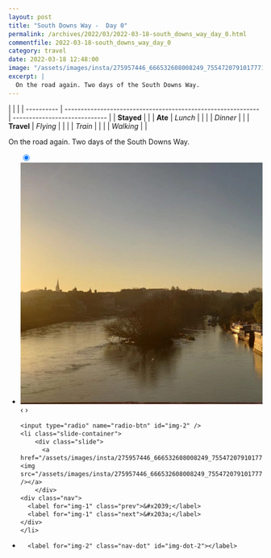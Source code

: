 ```yaml
---
layout: post
title: "South Downs Way -  Day 0"
permalink: /archives/2022/03/2022-03-18-south_downs_way_day_0.html
commentfile: 2022-03-18-south_downs_way_day_0
category: travel
date: 2022-03-18 12:48:00
image: "/assets/images/insta/275957446_666532608008249_7554720791017771335_n_17944645942860451.webp"
excerpt: |
  On the road again. Two days of the South Downs Way.
---
```


|            |                                                              |
| ---------- | ------------------------------------------------------------ | ----------------------------- |
| **Stayed** |  |
| **Ate**    | _Lunch_                                                      |          |
|            | _Dinner_                                                     |          |
| **Travel** | _Flying_                                                     |          |
|            | _Train_                                                      |          |
|            | _Walking_                                                    |          |


On the road again. Two days of the South Downs Way.


<ul class="slides">
    <input type="radio" name="radio-btn" id="img-1" checked="checked" />
    <li class="slide-container">
        <div class="slide">
          <a href="/assets/images/insta/275929342_655092539121781_2290068002470887369_n_17934549098014532.webp"><img src="/assets/images/insta/275929342_655092539121781_2290068002470887369_n_17934549098014532.webp" /></a>
        </div>
    <div class="nav">
      <label for="img-2" class="prev">&#x2039;</label>
      <label for="img-2" class="next">&#x203a;</label>
    </div>
    </li>
    
    <input type="radio" name="radio-btn" id="img-2" />
    <li class="slide-container">
        <div class="slide">
          <a href="/assets/images/insta/275957446_666532608008249_7554720791017771335_n_17944645942860451.webp"><img src="/assets/images/insta/275957446_666532608008249_7554720791017771335_n_17944645942860451.webp" /></a>
        </div>
    <div class="nav">
      <label for="img-1" class="prev">&#x2039;</label>
      <label for="img-1" class="next">&#x203a;</label>
    </div>
    </li>
			
<li class="nav-dots">
      <label for="img-1" class="nav-dot" id="img-dot-1"></label>

      <label for="img-2" class="nav-dot" id="img-dot-2"></label>

</li>
</ul>        
             

		